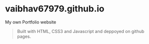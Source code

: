 # vaibhav67979.github.io
My own Portfolio website

> Built with HTML, CSS3 and Javascript and deppoyed on github pages.
